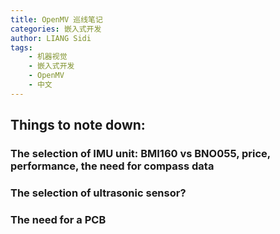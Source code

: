 ```yaml
---
title: OpenMV 巡线笔记
categories: 嵌入式开发
author: LIANG Sidi
tags:
    - 机器视觉
    - 嵌入式开发
    - OpenMV
    - 中文
---
```


## Things to note down:
### The selection of IMU unit: BMI160 vs BNO055, price, performance, the need for compass data
### The selection of ultrasonic sensor?
### The need for a PCB
###

